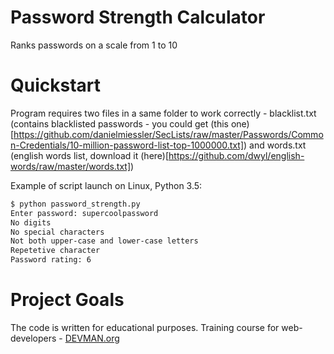 # Password Strength Calculator

Ranks passwords on a scale from 1 to 10

# Quickstart

Program requires two files in a same folder to work correctly - blacklist.txt (contains blacklisted passwords - you could get (this one)[https://github.com/danielmiessler/SecLists/raw/master/Passwords/Common-Credentials/10-million-password-list-top-1000000.txt]) and words.txt (english words list, download it (here)[https://github.com/dwyl/english-words/raw/master/words.txt])

Example of script launch on Linux, Python 3.5:

```bash
$ python password_strength.py
Enter password: supercoolpassword
No digits
No special characters
Not both upper-case and lower-case letters
Repetetive character
Password rating: 6
```

# Project Goals

The code is written for educational purposes. Training course for web-developers - [DEVMAN.org](https://devman.org)
